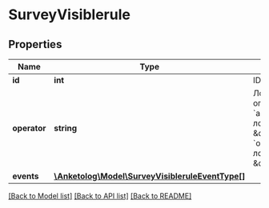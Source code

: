 # SurveyVisiblerule

## Properties
Name | Type | Description | Notes
------------ | ------------- | ------------- | -------------
**id** | **int** | ID | 
**operator** | **string** | Логический оператор  * &#x60;and&#x60; - логическое \&quot;и\&quot; * &#x60;or&#x60; - логическое \&quot;или\&quot; | 
**events** | [**\Anketolog\Model\SurveyVisibleruleEventType[]**](SurveyVisibleruleEventType.md) |  | 

[[Back to Model list]](../README.md#documentation-for-models) [[Back to API list]](../README.md#documentation-for-api-endpoints) [[Back to README]](../README.md)



